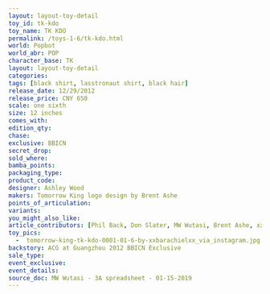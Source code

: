 ```yaml
---
layout: layout-toy-detail 
toy_id: tk-kdo
toy_name: TK KDO
permalink: /toys-1-6/tk-kdo.html
world: Popbot
world_abr: POP
character_base: TK
layout: layout-toy-detail
categories: 
tags: [black shirt, lasstronaut shirt, black hair]
release_date: 12/29/2012
release_price: CNY 650
scale: one sixth
size: 12 inches
comes_with: 
edition_qty: 
chase: 
exclusive: BBICN
secret_drop: 
sold_where: 
bamba_points: 
packaging_type: 
product_code:
designer: Ashley Wood
makers: Tomorrow King logo design by Brent Ashe
points_of_articulation: 
variants: 
you_might_also_like: 
article_contributors: [Phil Back, Don Slater, MW Wutasi, Brent Ashe, xxbarachielxx]
toy_pics: 
  -  tomorrow-king-tk-kdo-0001-01-6-by-xxbarachielxx_via_instagram.jpg
backstory: ACG at Guangzhou 2012 BBICN Exclusive
sale_type: 
event_exclusive: 
event_details: 
source_doc: MW Wutasi - 3A spreadsheet - 01-15-2019
---
```

 